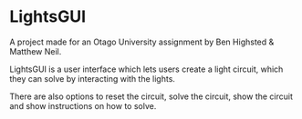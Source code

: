 # LightsGUI

A project made for an Otago University assignment by Ben Highsted & Matthew Neil.

LightsGUI is a user interface which lets users create a light circuit, which they can solve by interacting with the lights.

There are also options to reset the circuit, solve the circuit, show the circuit and show instructions on how to solve.
